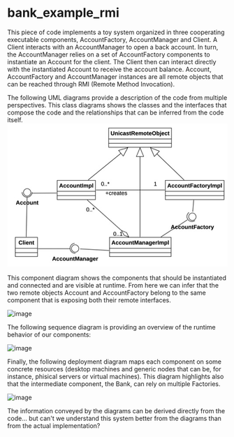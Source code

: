 # bank_example_rmi
This piece of code implements a toy system organized in three cooperating executable components, AccountFactory, AccountManager and Client. A Client interacts with an AccountManager to open a back account. In turn, the AccountManager relies on a set of AccountFactory components to instantiate an Account for the client.  The Client then can interact directly with the instantiated Account to receive the account balance.
Account, AccountFactory and AccountManager instances are all remote objects that can be reached through RMI (Remote Method Invocation).

The following UML diagrams provide a description of the code from multiple perspectives.
This class diagrams shows the classes and the interfaces that compose the code and the relationships that can be inferred from the code itself.
<img width="531" alt="image" src="./figures/classDiagram.jpg">

This component diagram shows the components that should be instantiated and connected and are visible at runtime. From here we can infer that the two remote objects Account and AccountFactory belong to the same component that is exposing both their remote interfaces.

<img width="440" alt="image" src="https://github.com/matteocamilli/bank_example_rmi/tree/main/figures/componentDiagram.jpg">

The following sequence diagram is providing an overview of the runtime behavior of our components:

<img width="782" alt="image" src="https://github.com/matteocamilli/bank_example_rmi/tree/main/figures/sequenceDiagram.jpg">

Finally, the following deployment diagram maps each component on some concrete resources (desktop machines and generic nodes that can be, for instance, phisical servers or virtual machines). This diagram highlights also that the intermediate component, the Bank, can rely on multiple Factories.

<img width="546" alt="image" src="https://github.com/matteocamilli/bank_example_rmi/tree/main/figures/componentDiagram.jpg">

The information conveyed by the diagrams can be derived directly from the code... but can't we understand this system better from the diagrams than from the actual implementation?   
